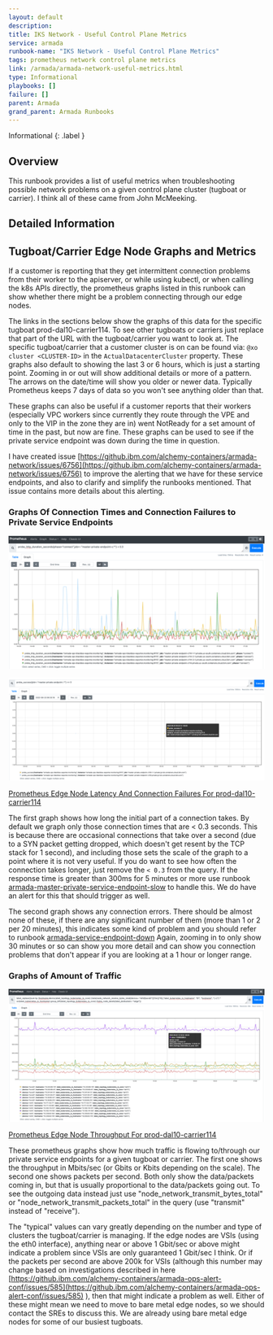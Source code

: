 ```yaml
---
layout: default
description:
title: IKS Network - Useful Control Plane Metrics
service: armada
runbook-name: "IKS Network - Useful Control Plane Metrics"
tags: prometheus network control plane metrics
link: /armada/armada-network-useful-metrics.html
type: Informational
playbooks: []
failure: []
parent: Armada
grand_parent: Armada Runbooks
---
```


Informational
{: .label }

## Overview

This runbook provides a list of useful metrics when troubleshooting possible network problems on a given control plane cluster (tugboat or carrier).  I think all of these came from John McMeeking.

## Detailed Information

## Tugboat/Carrier Edge Node Graphs and Metrics

If a customer is reporting that they get intermittent connection problems from their worker to the apiserver, or while using kubectl, or when calling the k8s APIs directly, the prometheus graphs listed in this runbook can show whether there might be a problem connecting through our edge nodes.

The links in the sections below show the graphs of this data for the specific tugboat prod-dal10-carrier114.  To see other tugboats or carriers just replace that part of the URL with the tugboat/carrier you want to look at.  The specific tugboat/carrier that a customer cluster is on can be found via: `@xo cluster <CLUSTER-ID>` in the `ActualDatacenterCluster` property.  These graphs also default to showing the last 3 or 6 hours, which is just a starting point.  Zooming in or out will show additional details or more of a pattern.  The arrows on the date/time will show you older or newer data.  Typically Prometheus keeps 7 days of data so you won't see anything older than that.

These graphs can also be useful if a customer reports that their workers (especially VPC workers since currently they route through the VPE and only to the VIP in the zone they are in) went NotReady for a set amount of time in the past, but now are fine.  These graphs can be used to see if the private service endpoint was down during the time in question.

I have created issue [https://github.ibm.com/alchemy-containers/armada-network/issues/6756](https://github.ibm.com/alchemy-containers/armada-network/issues/6756) to improve the alerting that we have for these service endpoints, and also to clarify and simplify the runbooks mentioned.  That issue contains more details about this alerting.

### Graphs Of Connection Times and Connection Failures to Private Service Endpoints

![Prometheus Edge Node Latency Graph Example](images/prometheus-edge-node-latency.png)

![Prometheus Edge Node Connection Failed Graph Example](images/prometheus-edge-node-conn-fail.png)

[Prometheus Edge Node Latency And Connection Failures For prod-dal10-carrier114](https://alchemy-dashboard.containers.cloud.ibm.com/prod-dal10/carrier114/prometheus/graph?g0.expr=probe_http_duration_seconds%7Bphase%3D%22connect%22%2Cjob%3D~%22master-private-endpoint-c.*%22%7D%20%3C%200.3&g0.tab=0&g0.stacked=0&g0.range_input=3h&g1.expr=probe_success%7Bjob%3D~%22master-private-endpoint-.*%22%7D%20%3D%3D%200&g1.tab=0&g1.stacked=0&g1.range_input=3h)

The first graph shows how long the initial part of a connection takes.  By default we graph only those connection times that are < 0.3 seconds.  This is because there are occasional connections that take over a second (due to a SYN packet getting dropped, which doesn't get resent by the TCP stack for 1 second), and including those sets the scale of the graph to a point where it is not very useful.  If you do want to see how often the connection takes longer, just remove the `< 0.3` from the query.  If the response time is greater than 300ms for 5 minutes or more use runbook [armada-master-private-service-endpoint-slow](./armada-master-private-service-endpoint-slow.html) to handle this.  We do have an alert for this that should trigger as well.

The second graph shows any connection errors.  There should be almost none of these, if there are any significant number of them (more than 1 or 2 per 20 minutes), this indicates some kind of problem and you should refer to runbook [armada-service-endpoint-down](armada-service-endpoint-down.html)  Again, zooming in to only show 30 minutes or so can show you more detail and can show you connection problems that don't appear if you are looking at a 1 hour or longer range.

### Graphs of Amount of Traffic

![Prometheus Edge Node Throughput Graph Example](images/prometheus-edge-node-throughput.png)

[Prometheus Edge Node Throughput For prod-dal10-carrier114](https://alchemy-dashboard.containers.cloud.ibm.com/prod-dal10/carrier114/prometheus/graph?g0.expr=label_replace((sum%20by%20(hostname%2Cdevice%2Clabel_topology_kubernetes_io_zone)%20(irate(node_network_receive_bytes_total{device%3D~%22eth0|bond0%22}[10m])*8))%2C%22label_kubernetes_io_hostname%22%2C%20%22%241%22%2C%20%22hostname%22%2C%20%22(.%2B)%22)%20*%20on(label_kubernetes_io_hostname)%20group_left(label_topology_kubernetes_io_zone)%20(kube_node_labels{label_dedicated%3D~%22edge%22})&g0.tab=0&g0.stacked=0&g0.range_input=6h&g1.expr=label_replace((sum%20by%20(hostname%2Cdevice%2Clabel_topology_kubernetes_io_zone)%20(irate(node_network_receive_packets_total{device%3D~%22eth0|bond0%22}[10m])))%2C%22label_kubernetes_io_hostname%22%2C%20%22%241%22%2C%20%22hostname%22%2C%20%22(.%2B)%22)%20*%20on(label_kubernetes_io_hostname)%20group_left(label_topology_kubernetes_io_zone)%20(kube_node_labels{label_dedicated%3D~%22edge%22})&g1.tab=0&g1.stacked=0&g1.range_input=6h)

These prometheus graphs show how much traffic is flowing to/through our private service endpoints for a given tugboat or carrier.  The first one shows the throughput in Mbits/sec (or Gbits or Kbits depending on the scale).  The second one shows packets per second.  Both only show the data/packets coming in, but that is usually proportional to the data/packets going out.  To see the outgoing data instead just use "node_network_transmit_bytes_total" or "node_network_transmit_packets_total" in the query (use "transmit" instead of "receive").

The "typical" values can vary greatly depending on the number and type of clusters the tugboat/carrier is managing.  If the edge nodes are VSIs (using the eth0 interface), anything near or above 1 Gbit/sec or above might indicate a problem since VSIs are only guaranteed 1 Gbit/sec I think.  Or if the packets per second are above 200k for VSIs (although this number may change based on investigations described in here [https://github.ibm.com/alchemy-containers/armada-ops-alert-conf/issues/585](https://github.ibm.com/alchemy-containers/armada-ops-alert-conf/issues/585) ), then that might indicate a problem as well.  Either of these might mean we need to move to bare metal edge nodes, so we should contact the SREs to discuss this.  We are already using bare metal edge nodes for some of our busiest tugboats.
